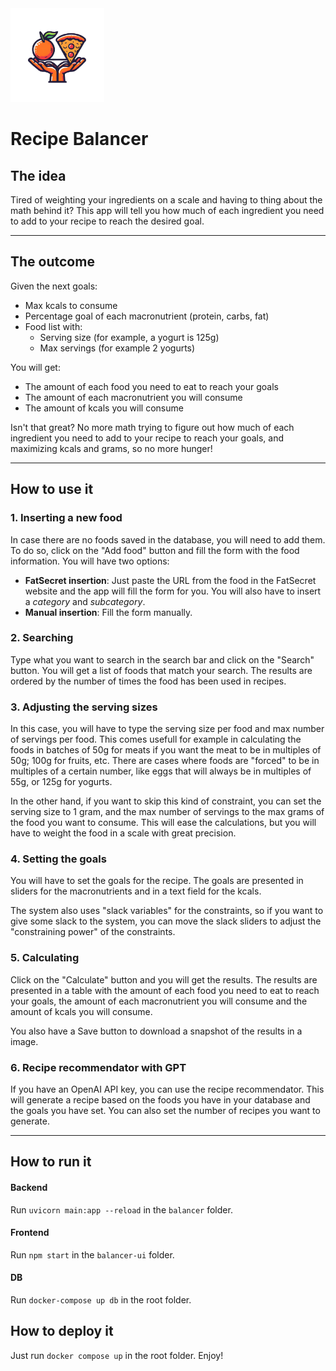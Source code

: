 
<img src="balancer-ui/src/logo.png" alt="Logo" width="150"/>

# Recipe Balancer

## The idea

Tired of weighting your ingredients on a scale and having to thing about the math behind it? This app will tell you how much of each ingredient you need to add to your recipe to reach the desired goal.

---

## The outcome

Given the next goals:

- Max kcals to consume
- Percentage goal of each macronutrient (protein, carbs, fat)
- Food list with:
  - Serving size (for example, a yogurt is 125g)
  - Max servings (for example 2 yogurts)

You will get:
- The amount of each food you need to eat to reach your goals
- The amount of each macronutrient you will consume
- The amount of kcals you will consume

Isn't that great? No more math trying to figure out how much of each ingredient you need to add to your recipe to reach your goals, and maximizing kcals and grams, so no more hunger!

---

## How to use it

### 1. Inserting a new food

In case there are no foods saved in the database, you will need to add them. To do so, click on the "Add food" button and fill the form with the food information. You will have two options:

- **FatSecret insertion**: Just paste the URL from the food in the FatSecret website and the app will fill the form for you. You will also have to insert a *category* and *subcategory*.
- **Manual insertion**: Fill the form manually.

### 2. Searching

Type what you want to search in the search bar and click on the "Search" button. You will get a list of foods that match your search. The results are ordered by the number of times the food has been used in recipes.

### 3. Adjusting the serving sizes

In this case, you will have to type the serving size per food and max number of servings per food. This comes usefull for example in calculating the foods in batches of 50g for meats if you want the meat to be in multiples of 50g; 100g for fruits, etc. There are cases where foods are "forced" to be in multiples of a certain number, like eggs that will always be in multiples of 55g, or 125g for yogurts.

In the other hand, if you want to skip this kind of constraint, you can set the serving size to 1 gram, and the max number of servings to the max grams of the food you want to consume. This will ease the calculations, but you will have to weight the food in a scale with great precision.

### 4. Setting the goals

You will have to set the goals for the recipe. The goals are presented in sliders for the macronutrients and in a text field for the kcals.

The system also uses "slack variables" for the constraints, so if you want to give some slack to the system, you can move the slack sliders to adjust the "constraining power" of the constraints.

### 5. Calculating

Click on the "Calculate" button and you will get the results. The results are presented in a table with the amount of each food you need to eat to reach your goals, the amount of each macronutrient you will consume and the amount of kcals you will consume.

You also have a Save button to download a snapshot of the results in a image.

### 6. Recipe recommendator with GPT

If you have an OpenAI API key, you can use the recipe recommendator. This will generate a recipe based on the foods you have in your database and the goals you have set. You can also set the number of recipes you want to generate.

---

## How to run it

#### Backend

Run `uvicorn main:app --reload` in the `balancer` folder.

#### Frontend
Run `npm start` in the `balancer-ui` folder.

#### DB

Run `docker-compose up db` in the root folder.

## How to deploy it

Just run `docker compose up` in the root folder. Enjoy!
